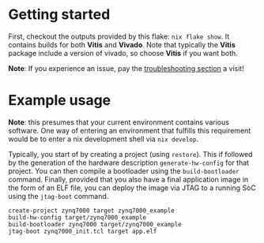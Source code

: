 # Getting started

First, checkout the outputs provided by this flake: `nix flake show`. It
contains builds for both __Vitis__ and __Vivado__. Note that typically the
__Vitis__ package include a version of vivado, so choose __Vitis__ if you want
both.

__Note__: If you experience an issue, pay the
 [troubleshooting section](docs/TROUBLESHOOTING.md) a visit!

# Example usage

__Note__: this presumes that your current environment contains various
software. One way of entering an environment that fulfills this requirement
would be to enter a nix development shell via `nix develop`.

Typically, you start of by creating a project (using `restore`). This if
followed by the generation of the hardware description `generate-hw-config` for
that project. You can then compile a bootloader using the `build-bootloader`
command. Finally, provided that you also have a final application image in the
form of an ELF file, you can deploy the image via JTAG to a running SoC using
the `jtag-boot` command.

```console
create-project zynq7000 target zynq7000_example
build-hw-config target/zynq7000_example
build-bootloader zynq7000 target/zynq7000_example
jtag-boot zynq7000_init.tcl target app.elf
```


